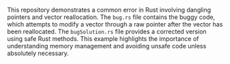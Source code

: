 This repository demonstrates a common error in Rust involving dangling pointers and vector reallocation. The `bug.rs` file contains the buggy code, which attempts to modify a vector through a raw pointer after the vector has been reallocated.  The `bugSolution.rs` file provides a corrected version using safe Rust methods. This example highlights the importance of understanding memory management and avoiding unsafe code unless absolutely necessary.